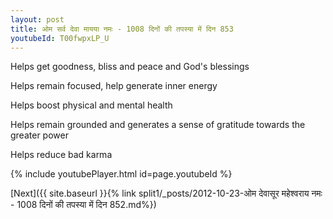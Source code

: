 ```yaml
---
layout: post
title: ओम सर्व देवा मायया नमः - 1008 दिनों की तपस्या में दिन 853
youtubeId: T00fwpxLP_U
---
```

 
 
Helps get goodness, bliss and peace and God's blessings
 
Helps remain focused, help generate inner energy 
 
Helps boost physical and mental health 
 
Helps remain grounded and generates a sense of gratitude towards the greater power 
 
Helps reduce bad karma
 
 
 
 


{% include youtubePlayer.html id=page.youtubeId %}
 
[Next]({{ site.baseurl }}{% link  split1/_posts/2012-10-23-ओम देवासूर महेश्वराय नमः - 1008 दिनों की तपस्या में दिन 852.md%})
 
